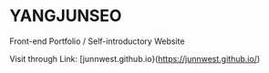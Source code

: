 # YANGJUNSEO
Front-end Portfolio / Self-introductory Website

Visit through Link: [junnwest.github.io}(https://junnwest.github.io/)
